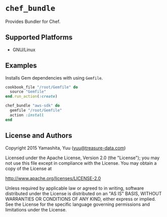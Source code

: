 # `chef_bundle`

Provides Bundler for Chef.

## Supported Platforms

* GNU/Linux

## Examples

Installs Gem dependencies with using `Gemfile`.

```rb
cookbook_file "/root/Gemfile" do
  source "Gemfile"
end.run_action(:create)

chef_bundle "aws-sdk" do
  gemfile "/root/Gemfile"
  action :install
end
```

## License and Authors

Copyright 2015 Yamashita, Yuu (yuu@treasure-data.com)

Licensed under the Apache License, Version 2.0 (the "License");
you may not use this file except in compliance with the License.
You may obtain a copy of the License at

http://www.apache.org/licenses/LICENSE-2.0

Unless required by applicable law or agreed to in writing, software
distributed under the License is distributed on an "AS IS" BASIS,
WITHOUT WARRANTIES OR CONDITIONS OF ANY KIND, either express or implied.
See the License for the specific language governing permissions and
limitations under the License.
